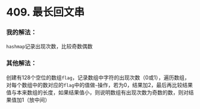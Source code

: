 # 409. 最长回文串

### 我的解法：
`hashmap`记录出现次数，比较奇数偶数

### 其他解法：
创建有128个空位的数组`flag`，记录数组中字符的出现次数（0或1），遍历数组，对每个数组中的数对应的`flag`中的值做`~`操作，若为0，结果加2，最后再比较结果值与本来数组的长度，如果结果值小，则说明数组有出现次数为奇数的数，则对结果值加1（放中间）
